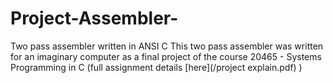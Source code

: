 # Project-Assembler-
Two pass assembler written in ANSI C
This two pass assembler was written for an imaginary computer as a final project of the course 20465 - Systems Programming in C (full assignment details [here](/project explain.pdf) ) 
